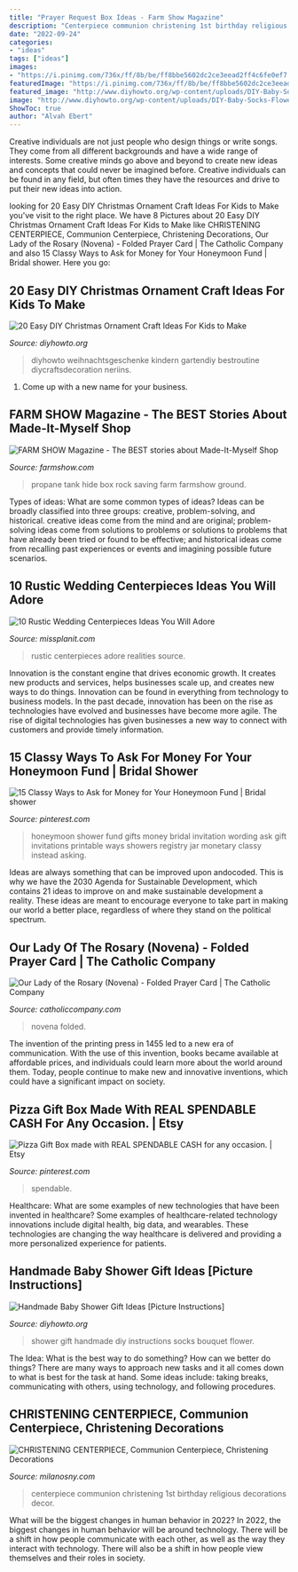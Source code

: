 ```yaml
---
title: "Prayer Request Box Ideas - Farm Show Magazine"
description: "Centerpiece communion christening 1st birthday religious decorations decor"
date: "2022-09-24"
categories:
- "ideas"
tags: ["ideas"]
images:
- "https://i.pinimg.com/736x/ff/8b/be/ff8bbe5602dc2ce3eead2ff4c6fe0ef7.jpg"
featuredImage: "https://i.pinimg.com/736x/ff/8b/be/ff8bbe5602dc2ce3eead2ff4c6fe0ef7.jpg"
featured_image: "http://www.diyhowto.org/wp-content/uploads/DIY-Baby-Socks-Flower-Bouquet-Handmade-Baby-Shower-Gift-Ideas-DIYHowto.jpg"
image: "http://www.diyhowto.org/wp-content/uploads/DIY-Baby-Socks-Flower-Bouquet-Handmade-Baby-Shower-Gift-Ideas-DIYHowto.jpg"
ShowToc: true
author: "Alvah Ebert"
---
```



Creative individuals are not just people who design things or write songs. They come from all different backgrounds and have a wide range of interests. Some creative minds go above and beyond to create new ideas and concepts that could never be imagined before. Creative individuals can be found in any field, but often times they have the resources and drive to put their new ideas into action.

	

		
looking for 20 Easy DIY Christmas Ornament Craft Ideas For Kids to Make you've visit to the right place. We have 8 Pictures about 20 Easy DIY Christmas Ornament Craft Ideas For Kids to Make like CHRISTENING CENTERPIECE, Communion Centerpiece, Christening Decorations, Our Lady of the Rosary (Novena) - Folded Prayer Card | The Catholic Company and also 15 Classy Ways to Ask for Money for Your Honeymoon Fund | Bridal shower. Here you go:
		
    
## 20 Easy DIY Christmas Ornament Craft Ideas For Kids To Make

<img loading=lazy src="http://www.diyhowto.org/wp-content/uploads/DIYHowto-DIY-Christmas-Ornament-Craft-Ideas-For-Kids-09.jpg" onerror="this.onerror=null;this.src='https://tse2.mm.bing.net/th?id=OIP.QLAnxlVD9X6fELg7W7S0-AHaM_&amp;pid=15.1';" alt="20 Easy DIY Christmas Ornament Craft Ideas For Kids to Make">

_Source: diyhowto.org_

>diyhowto weihnachtsgeschenke kindern gartendiy bestroutine diycraftsdecoration neriins. 

	

1. Come up with a new name for your business.

    
## FARM SHOW Magazine - The BEST Stories About Made-It-Myself Shop

<img loading=lazy src="https://www.farmshow.com/images/articles/34/4/9703_l.jpg" onerror="this.onerror=null;this.src='https://tse4.mm.bing.net/th?id=OIP.884ABC6jtmFbhNTbPkDr0wHaFh&amp;pid=15.1';" alt="FARM SHOW Magazine - The BEST stories about Made-It-Myself Shop">

_Source: farmshow.com_

>propane tank hide box rock saving farm farmshow ground. 

	

Types of ideas: What are some common types of ideas?
Ideas can be broadly classified into three groups: creative, problem-solving, and historical. creative ideas come from the mind and are original; problem-solving ideas come from solutions to problems or solutions to problems that have already been tried or found to be effective; and historical ideas come from recalling past experiences or events and imagining possible future scenarios.

    
## 10 Rustic Wedding Centerpieces Ideas You Will Adore

<img loading=lazy src="https://www.missplanit.com/wp-content/uploads/Rustic-Wedding-Pic-3.jpg" onerror="this.onerror=null;this.src='https://tse3.mm.bing.net/th?id=OIP.f7fe1XClnVq389BX4vk87QHaLW&amp;pid=15.1';" alt="10 Rustic Wedding Centerpieces Ideas You Will Adore">

_Source: missplanit.com_

>rustic centerpieces adore realities source. 

	

Innovation is the constant engine that drives economic growth. It creates new products and services, helps businesses scale up, and creates new ways to do things. Innovation can be found in everything from technology to business models. In the past decade, innovation has been on the rise as technologies have evolved and businesses have become more agile. The rise of digital technologies has given businesses a new way to connect with customers and provide timely information.

    
## 15 Classy Ways To Ask For Money For Your Honeymoon Fund | Bridal Shower

<img loading=lazy src="https://i.pinimg.com/736x/32/3c/9e/323c9e09ddfe933fd6c770aeac7c29b7--honeymoon-gifts-honeymoon-ideas.jpg" onerror="this.onerror=null;this.src='https://tse2.mm.bing.net/th?id=OIP.RuOnJwd3lFXyVF1vsQ2eOAHaGs&amp;pid=15.1';" alt="15 Classy Ways to Ask for Money for Your Honeymoon Fund | Bridal shower">

_Source: pinterest.com_

>honeymoon shower fund gifts money bridal invitation wording ask gift invitations printable ways showers registry jar monetary classy instead asking. 

	

Ideas are always something that can be improved upon andocoded. This is why we have the 2030 Agenda for Sustainable Development, which contains 21 ideas to improve on and make sustainable development a reality. These ideas are meant to encourage everyone to take part in making our world a better place, regardless of where they stand on the political spectrum.

    
## Our Lady Of The Rosary (Novena) - Folded Prayer Card | The Catholic Company

<img loading=lazy src="http://static.trinityroad.com/prod/500/our-lady-rosary-novena-folded-prayer-card-2015252.jpg" onerror="this.onerror=null;this.src='https://tse1.mm.bing.net/th?id=OIP.z9n9npzRlUGF7YH5oP00pwHaHa&amp;pid=15.1';" alt="Our Lady of the Rosary (Novena) - Folded Prayer Card | The Catholic Company">

_Source: catholiccompany.com_

>novena folded. 

	

The invention of the printing press in 1455 led to a new era of communication. With the use of this invention, books became available at affordable prices, and individuals could learn more about the world around them. Today, people continue to make new and innovative inventions, which could have a significant impact on society.

    
## Pizza Gift Box Made With REAL SPENDABLE CASH For Any Occasion. | Etsy

<img loading=lazy src="https://i.pinimg.com/736x/ff/8b/be/ff8bbe5602dc2ce3eead2ff4c6fe0ef7.jpg" onerror="this.onerror=null;this.src='https://tse3.mm.bing.net/th?id=OIP._DwUiqDH5cQSYYS0plq2lgHaJ4&amp;pid=15.1';" alt="Pizza Gift Box made with REAL SPENDABLE CASH for any occasion. | Etsy">

_Source: pinterest.com_

>spendable. 

	

Healthcare: What are some examples of new technologies that have been invented in healthcare?
Some examples of healthcare-related technology innovations include digital health, big data, and wearables. These technologies are changing the way healthcare is delivered and providing a more personalized experience for patients.

    
## Handmade Baby Shower Gift Ideas [Picture Instructions]

<img loading=lazy src="http://www.diyhowto.org/wp-content/uploads/DIY-Baby-Socks-Flower-Bouquet-Handmade-Baby-Shower-Gift-Ideas-DIYHowto.jpg" onerror="this.onerror=null;this.src='https://tse1.mm.bing.net/th?id=OIP.m9mPRnj6MQfwrK72reuDmAHaNQ&amp;pid=15.1';" alt="Handmade Baby Shower Gift Ideas [Picture Instructions]">

_Source: diyhowto.org_

>shower gift handmade diy instructions socks bouquet flower. 

	

The Idea: What is the best way to do something?
How can we better do things? There are many ways to approach new tasks and it all comes down to what is best for the task at hand. Some ideas include: taking breaks, communicating with others, using technology, and following procedures.

    
## CHRISTENING CENTERPIECE, Communion Centerpiece, Christening Decorations

<img loading=lazy src="https://i.etsystatic.com/10548457/r/il/c68410/1835458049/il_fullxfull.1835458049_mvb6.jpg" onerror="this.onerror=null;this.src='https://tse2.mm.bing.net/th?id=OIP.zBg0ybl5PFgwWOIBJc8HvgHaJ4&amp;pid=15.1';" alt="CHRISTENING CENTERPIECE, Communion Centerpiece, Christening Decorations">

_Source: milanosny.com_

>centerpiece communion christening 1st birthday religious decorations decor. 

	

What will be the biggest changes in human behavior in 2022?
In 2022, the biggest changes in human behavior will be around technology. There will be a shift in how people communicate with each other, as well as the way they interact with technology. There will also be a shift in how people view themselves and their roles in society.

